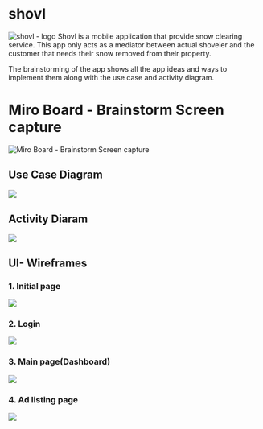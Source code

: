 # **shovl**
![shovl - logo](images/logos/shovl_logo.jpeg)
Shovl is a mobile application that provide snow clearing service. This app only acts as a mediator between actual shoveler and the customer that needs their snow removed from their property.

The brainstorming of the app shows all the app ideas and ways to implement them along with the use case and activity diagram.

# Miro Board - Brainstorm Screen capture

![Miro Board - Brainstorm Screen capture](images/Shovl_Miro_Board_ss.png) 

## Use Case Diagram

![](images/Snow_clearing_use_case.jpeg)

## Activity Diaram
![](images/activity_diagram_snow_clearing_service.jpeg)

## UI- Wireframes

### 1. Initial page

![](images/landing_page.png)

### 2. Login

![](images/Login.png)

### 3. Main page(Dashboard)

![](images/Mainactivity.png)

### 4. Ad listing page

![](images/Ad_listing_page.png)




